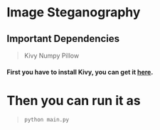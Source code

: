 # Image Steganography

## Important Dependencies

> Kivy
> Numpy
> Pillow

#### First you have to install Kivy, you can get it [here](https://kivy.org/doc/stable/gettingstarted/installation.html).

# Then you can run it as
> `python main.py`

